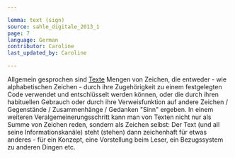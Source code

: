 ```yaml
---

lemma: text (sign)
source: sahle_digitale_2013_1
page: 7
language: German
contributor: Caroline
last_updated_by: Caroline

---
```


Allgemein gesprochen sind [Texte](text.html) Mengen von Zeichen, die entweder - wie alphabetischen Zeichen - durch ihre Zugehörigkeit zu einem festgelegten Code verwendet und entschlüsselt werden können, oder die durch ihren habituellen Gebrauch oder durch ihre Verweisfunktion auf andere Zeichen / Gegenstände / Zusammenhänge / Gedanken "Sinn" ergeben. In einem weiteren Veralgemeinerungsschritt kann man von Texten nicht nur als Summe von Zeichen reden, sondern als Zeichen selbst: Der Text (und all seine Informationskanäle) steht (stehen) dann zeichenhaft für etwas anderes - für ein Konzept, eine Vorstellung beim Leser, ein Bezugssystem zu anderen Dingen etc.
